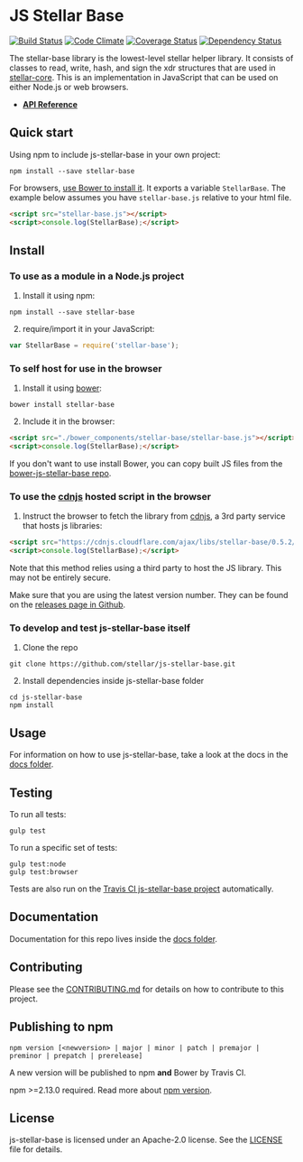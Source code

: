 # JS Stellar Base

[![Build Status](https://travis-ci.org/stellar/js-stellar-base.svg)](https://travis-ci.org/stellar/js-stellar-base)
[![Code Climate](https://codeclimate.com/github/stellar/js-stellar-base/badges/gpa.svg)](https://codeclimate.com/github/stellar/js-stellar-base)
[![Coverage Status](https://coveralls.io/repos/stellar/js-stellar-base/badge.svg?branch=master&service=github)](https://coveralls.io/github/stellar/js-stellar-base?branch=master)
[![Dependency Status](https://david-dm.org/stellar/js-stellar-base.svg)](https://david-dm.org/stellar/js-stellar-base)

The stellar-base library is the lowest-level stellar helper library.  It consists of classes
to read, write, hash, and sign the xdr structures that are used in [stellar-core](https://github.com/stellar/stellar-core).
This is an implementation in JavaScript that can be used on either Node.js or web browsers.

* **[API Reference](https://stellar.github.io/js-stellar-base/)**

## Quick start

Using npm to include js-stellar-base in your own project:
```shell
npm install --save stellar-base
```

For browsers, [use Bower to install it](#to-use-in-the-browser). It exports a
variable `StellarBase`. The example below assumes you have `stellar-base.js`
relative to your html file.

```html
<script src="stellar-base.js"></script>
<script>console.log(StellarBase);</script>
```

## Install

### To use as a module in a Node.js project
1. Install it using npm:

  ```shell
  npm install --save stellar-base
  ```
2. require/import it in your JavaScript:

  ```js
  var StellarBase = require('stellar-base');
  ```

### To self host for use in the browser
1. Install it using [bower](http://bower.io):

  ```shell
  bower install stellar-base
  ```

2. Include it in the browser:

  ```html
  <script src="./bower_components/stellar-base/stellar-base.js"></script>
  <script>console.log(StellarBase);</script>
  ```

If you don't want to use install Bower, you can copy built JS files from the [bower-js-stellar-base repo](https://github.com/stellar/bower-js-stellar-base).

### To use the [cdnjs](https://cdnjs.com/libraries/stellar-base) hosted script in the browser
1. Instruct the browser to fetch the library from [cdnjs](https://cdnjs.com/libraries/stellar-base), a 3rd party service that hosts js libraries:

  ```html
  <script src="https://cdnjs.cloudflare.com/ajax/libs/stellar-base/0.5.2/stellar-base.js"></script>
  <script>console.log(StellarBase);</script>
  ```

Note that this method relies using a third party to host the JS library. This may not be entirely secure.

Make sure that you are using the latest version number. They can be found on the [releases page in Github](https://github.com/stellar/js-stellar-base/releases).

### To develop and test js-stellar-base itself
1. Clone the repo

  ```shell
  git clone https://github.com/stellar/js-stellar-base.git
  ```
2. Install dependencies inside js-stellar-base folder

  ```shell
  cd js-stellar-base
  npm install
  ```

## Usage
For information on how to use js-stellar-base, take a look at the docs in the [docs folder](./docs).

## Testing
To run all tests:
```shell
gulp test
```

To run a specific set of tests:
```shell
gulp test:node
gulp test:browser
```

Tests are also run on the [Travis CI js-stellar-base project](https://travis-ci.org/stellar/js-stellar-base) automatically.

## Documentation
Documentation for this repo lives inside the [docs folder](./docs).

## Contributing
Please see the [CONTRIBUTING.md](./CONTRIBUTING.md) for details on how to contribute to this project.

## Publishing to npm
```
npm version [<newversion> | major | minor | patch | premajor | preminor | prepatch | prerelease]
```
A new version will be published to npm **and** Bower by Travis CI.

npm >=2.13.0 required.
Read more about [npm version](https://docs.npmjs.com/cli/version).

## License
js-stellar-base is licensed under an Apache-2.0 license. See the [LICENSE](./LICENSE) file for details.
